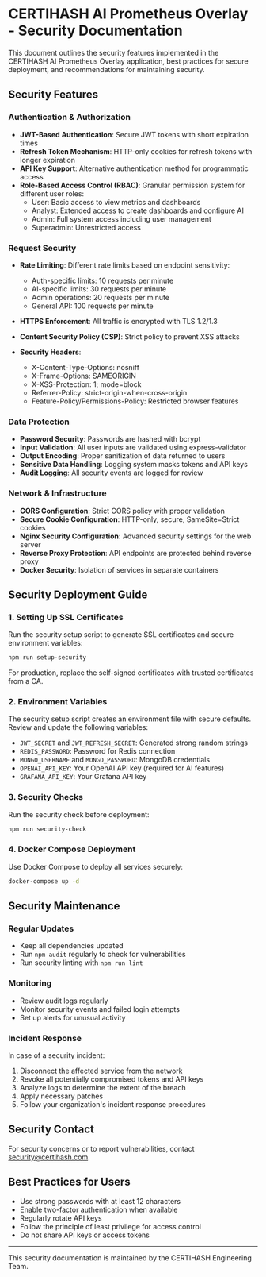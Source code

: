 # CERTIHASH AI Prometheus Overlay - Security Documentation

This document outlines the security features implemented in the CERTIHASH AI Prometheus Overlay application, best practices for secure deployment, and recommendations for maintaining security.

## Security Features

### Authentication & Authorization

- **JWT-Based Authentication**: Secure JWT tokens with short expiration times
- **Refresh Token Mechanism**: HTTP-only cookies for refresh tokens with longer expiration
- **API Key Support**: Alternative authentication method for programmatic access
- **Role-Based Access Control (RBAC)**: Granular permission system for different user roles:
  - User: Basic access to view metrics and dashboards
  - Analyst: Extended access to create dashboards and configure AI
  - Admin: Full system access including user management
  - Superadmin: Unrestricted access

### Request Security

- **Rate Limiting**: Different rate limits based on endpoint sensitivity:
  - Auth-specific limits: 10 requests per minute
  - AI-specific limits: 30 requests per minute
  - Admin operations: 20 requests per minute
  - General API: 100 requests per minute

- **HTTPS Enforcement**: All traffic is encrypted with TLS 1.2/1.3
- **Content Security Policy (CSP)**: Strict policy to prevent XSS attacks
- **Security Headers**:
  - X-Content-Type-Options: nosniff
  - X-Frame-Options: SAMEORIGIN
  - X-XSS-Protection: 1; mode=block
  - Referrer-Policy: strict-origin-when-cross-origin
  - Feature-Policy/Permissions-Policy: Restricted browser features

### Data Protection

- **Password Security**: Passwords are hashed with bcrypt
- **Input Validation**: All user inputs are validated using express-validator
- **Output Encoding**: Proper sanitization of data returned to users
- **Sensitive Data Handling**: Logging system masks tokens and API keys
- **Audit Logging**: All security events are logged for review

### Network & Infrastructure

- **CORS Configuration**: Strict CORS policy with proper validation
- **Secure Cookie Configuration**: HTTP-only, secure, SameSite=Strict cookies
- **Nginx Security Configuration**: Advanced security settings for the web server
- **Reverse Proxy Protection**: API endpoints are protected behind reverse proxy
- **Docker Security**: Isolation of services in separate containers

## Security Deployment Guide

### 1. Setting Up SSL Certificates

Run the security setup script to generate SSL certificates and secure environment variables:

```bash
npm run setup-security
```

For production, replace the self-signed certificates with trusted certificates from a CA.

### 2. Environment Variables

The security setup script creates an environment file with secure defaults. Review and update the following variables:

- `JWT_SECRET` and `JWT_REFRESH_SECRET`: Generated strong random strings
- `REDIS_PASSWORD`: Password for Redis connection
- `MONGO_USERNAME` and `MONGO_PASSWORD`: MongoDB credentials
- `OPENAI_API_KEY`: Your OpenAI API key (required for AI features)
- `GRAFANA_API_KEY`: Your Grafana API key

### 3. Security Checks

Run the security check before deployment:

```bash
npm run security-check
```

### 4. Docker Compose Deployment

Use Docker Compose to deploy all services securely:

```bash
docker-compose up -d
```

## Security Maintenance

### Regular Updates

- Keep all dependencies updated
- Run `npm audit` regularly to check for vulnerabilities
- Run security linting with `npm run lint`

### Monitoring

- Review audit logs regularly
- Monitor security events and failed login attempts
- Set up alerts for unusual activity

### Incident Response

In case of a security incident:

1. Disconnect the affected service from the network
2. Revoke all potentially compromised tokens and API keys
3. Analyze logs to determine the extent of the breach
4. Apply necessary patches
5. Follow your organization's incident response procedures

## Security Contact

For security concerns or to report vulnerabilities, contact [security@certihash.com](mailto:security@certihash.com).

## Best Practices for Users

- Use strong passwords with at least 12 characters
- Enable two-factor authentication when available
- Regularly rotate API keys
- Follow the principle of least privilege for access control
- Do not share API keys or access tokens

---

This security documentation is maintained by the CERTIHASH Engineering Team.